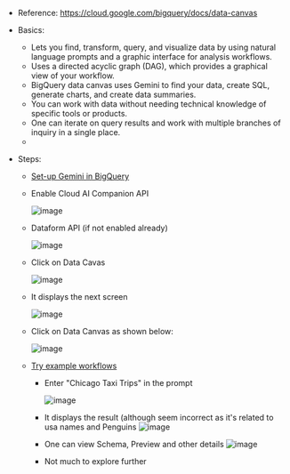 - Reference: https://cloud.google.com/bigquery/docs/data-canvas
- Basics:
  - Lets you find, transform, query, and visualize data by using natural language prompts and a graphic interface for analysis workflows.
  - Uses a directed acyclic graph (DAG), which provides a graphical view of your workflow.
  - BigQuery data canvas uses Gemini to find your data, create SQL, generate charts, and create data summaries.
  - You can work with data without needing technical knowledge of specific tools or products. 
  - One can iterate on query results and work with multiple branches of inquiry in a single place.
  - 

- Steps:
  - [Set-up Gemini in BigQuery](https://cloud.google.com/gemini/docs/bigquery/set-up-gemini)
  - Enable Cloud AI Companion API
    
    ![image](https://github.com/Ajit1279/GCP_Learning/assets/81754034/ecaebc18-2f2e-484f-adc0-8f39a189cc58)

  - Dataform API (if not enabled already)
    
    ![image](https://github.com/Ajit1279/GCP_Learning/assets/81754034/8ee6aedc-54a6-4c18-bac5-f2915002ed1c)

  - Click on Data Cavas
    
    ![image](https://github.com/Ajit1279/GCP_Learning/assets/81754034/d80baa15-0d8b-47cd-9395-88969fdc9992)
    
  - It displays the next screen
    
    ![image](https://github.com/Ajit1279/GCP_Learning/assets/81754034/9da9d597-62fb-45a5-8bf6-9a16e2d68d23)

  - Click on Data Canvas as shown below:
    
    ![image](https://github.com/Ajit1279/GCP_Learning/assets/81754034/2b0b625d-4a3a-4c72-be6f-7634a9d98a43)

    
  - [Try example workflows](https://cloud.google.com/bigquery/docs/data-canvas#example-workflows)
    - Enter "Chicago Taxi Trips" in the prompt
      
      ![image](https://github.com/Ajit1279/GCP_Learning/assets/81754034/f1680e6d-0a03-4b54-b775-288891bc1adf)


    - It displays the result (although seem incorrect as it's related to usa names and Penguins
      ![image](https://github.com/Ajit1279/GCP_Learning/assets/81754034/28d436c5-6066-4f32-b674-d393df14cb1e)


    - One can view Schema, Preview and other details
      ![image](https://github.com/Ajit1279/GCP_Learning/assets/81754034/03833b43-0e28-42cf-91aa-73e3b8ef78bb)

      
    - Not much to explore further      
